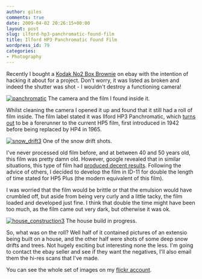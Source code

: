 ```yaml
---
author: giles
comments: true
date: 2009-04-02 20:26:15+00:00
layout: post
slug: ilford-hp3-panchromatic-found-film
title: Ilford HP3 Panchromatic Found Film
wordpress_id: 79
categories:
- Photography
---
```


Recently I bought a [Kodak No2 Box Brownie](http://www.brownie-camera.com/54.shtml) on ebay with the intention of hacking it about for a project. Don't worry, it was listed as broken and indeed the shutter was shot - I wouldn't destroy a functioning camera!


[![panchromatic](http://farm4.static.flickr.com/3335/3407073245_0167ec699d_m.jpg)](http://www.flickr.com/photos/gpaterson/3407073245/)
The camera and the film I found inside it.


Whilst cleaning the camera I opened it up and found that it still had a roll of film inside. The film label stated it was Ilford HP3 Panchromatic, which [turns out](http://www.photomemorabilia.co.uk/Ilford/Chronology.html) to be a forerunner to the current HP5 film, first introduced in 1942 before being replaced by HP4 in 1965.


[![snow_drift3](http://farm4.static.flickr.com/3570/3406952773_379d4e3710_m.jpg)](http://www.flickr.com/photos/gpaterson/3406952773/)
One of the snow drift shots.


I've never processed old film before, and at between 40 and 50 years old, this film was pretty damn old. However, google revealed that in similar situations, this type of film had [produced decent results](http://www.halfhill.com/future.html). Following the advice of others, I decided to develop the film in ID-11 for double the length of time stated for HP5 Plus (the modern equivalent of this film).

I was worried that the film would be brittle or that the emulsion would have crumbled off, but aside from being very curly and a little tacky, the film loaded and developed just fine. I think that double the time might have been too much, as the film came out very dark, but otherwise it was ok.


[![house_construction3](http://farm4.static.flickr.com/3614/3407759736_9f6c86c8b4_m.jpg)](http://www.flickr.com/photos/gpaterson/3407759736/)
The house build in progress.


So, what was on the roll? Well half of it contained pictures of an extensio being built on a house, and the other half were shots of some deep snow drifts and trees. Not hugely exciting but interesting none the less. I'm going to contact the ebay seller and see if they want the negatives, I'll also email them the hi-res scans that I've made.

You can see the whole set of images on my [flickr account](http://www.flickr.com/photos/gpaterson/tags/ilfordhp3/).
